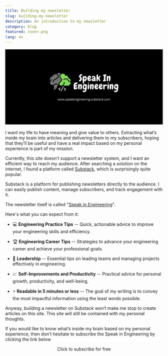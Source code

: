 ```yaml
---
title: Building my newsletter
slug: building-my-newsletter
description: An introduction to my newsletter
category: blog
featured: cover.png
lang: en
---
```


<img src="cover.png" alt="Building my newsletter - Speak in Engineering" />

<p></p>

I want my life to have meaning and give value to others. Extracting what’s inside my brain into articles and delivering them to my subscribers, hoping that they’ll be useful and have a real impact based on my personal experience is part of my mission.

Currently, this site doesn’t support a newsletter system, and I want an efficient way to reach my audience. After searching a solution on the internet, I found a platform called [Substack](https://substack.com/), which is surprisingly quite popular.

Substack is a platform for publishing newsletters directly to the audience. I can easily publish content, manage subscribers, and track engagement with it.

The newsletter itself is called "[Speak in Engineering](https://speakengineering.substack.com)".

Here's what you can expect from it:

- 💻 **Engineering Practice Tips** -- Quick, actionable advice to improve your engineering skills and efficiency.

- 🏆 **Engineering Career Tips** -- Strategies to advance your engineering career and achieve your professional goals.

- 🤝 **Leadership** -- Essential tips on leading teams and managing projects effectively in engineering.

- 📈 **Self-Improvements and Productivity** -- Practical advice for personal growth, productivity, and well-being.

- ⚡️ **Readable in 5 minutes or less** -- The goal of my writing is to convey the most impactful information using the least words possible.

Anyway, building a newsletter on Substack won’t make me stop to create articles on this site. This site will still be contained with my personal thoughts.

If you would like to know what’s inside my brain based on my personal experience, then don’t hesitate to subscribe the Speak in Engineering by clicking the link below

<p align="center">
  <a href="https://speakengineering.substack.com/subscribe" target="_blank" rel="noopener noreferrer" class="text-white bg-blue-500 border-blue-500 border hover:bg-blue-600 dark:bg-blue-800 dark:border-transparent dark:hover:bg-blue-900 px-4 py-2.5 my-4 inline-block rounded-md" style="text-decoration: none">
    Click to subscribe for free
  </a>
</p>
